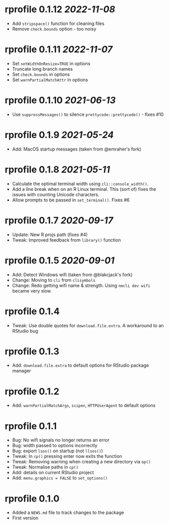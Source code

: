# rprofile 0.1.12 _2022-11-08_
  * Add `stripspace()` function for cleaning files
  * Remove `check.bounds` option - too noisy

# rprofile 0.1.11 _2022-11-07_
  * Set `setWidthOnResize=TRUE` in options
  * Truncate long branch names
  * Set `check.bounds` in options
  * Set `warnPartialMatchAttr` in options

# rprofile 0.1.10 _2021-06-13_
  * Use `suppressMessages()` to silence `prettycode::prettycode()` - fixes #10

# rprofile 0.1.9 _2021-05-24_
  * Add: MacOS startup messages (taken from @emraher's fork)

# rprofile 0.1.8 _2021-05-11_
  * Calculate the optimal terminal width using `cli::console_width()`.
  * Add a line break when on an R Linux terminal. This (sort of) fixes the
  issues with counting Unicode characters.
  * Allow prompts to be passed in `set_terminal()`. Fixes #6

# rprofile 0.1.7 _2020-09-17_
  * Update: New R projs path (fixes #4)
  * Tweak: Improved feedback from `library()` function

# rprofile 0.1.5 _2020-09-01_
  * Add: Detect Windows wifi (taken from @blakcjack's fork)
  * Change: Moving to `cli` from `clisymbols`
  * Change: Redo getting wifi name & strength.  Using `nmcli dev wifi` became very slow.

# rprofile 0.1.4
  * Tweak: Use double quotes for `download.file.extra`. A workaround to an RStudio bug

# rprofile 0.1.3
  * Add: `download.file.extra` to default options for RStudio package manager

# rprofile 0.1.2
  * Add: `warnPartialMatchArgs`, `scipen`, `HTTPUserAgent` to default options

# rprofile 0.1.1
  * Bug: No wifi signals no longer returns an error
  * Bug: width passed to options incorrectly
  * Bug: export `lsos()` on startup (not `llsos()`)
  * Tweak: In `cp()` pressing enter now exits the function
  * Tweak: Removing warning when creating a new directory via `op()`
  * Tweak: Normalise paths in `cp()`
  * Add: details on current RStudio project
  * Add: `menu.graphics = FALSE` to `set_options()`

# rprofile 0.1.0
  * Added a `NEWS.md` file to track changes to the package
  * First version
